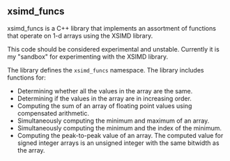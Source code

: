 xsimd_funcs
-----------

xsimd_funcs is a C++ library that implements an assortment of functions
that operate on 1-d arrays using the XSIMD library.

This code should be considered experimental and unstable.  Currently it
is my "sandbox" for experimenting with the XSIMD library.

The library defines the ``xsimd_funcs`` namespace.  The library includes
functions for:

* Determining whether all the values in the array are the same.
* Determining if the values in the array are in increasing order.
* Computing the sum of an array of floating point values using compensated
  arithmetic.
* Simultaneously computing the minimum and maximum of an array.
* Simultaneously computing the minimum and the index of the minimum.
* Computing the peak-to-peak value of an array.  The computed value for
  signed integer arrays is an unsigned integer with the same bitwidth as
  the array.

